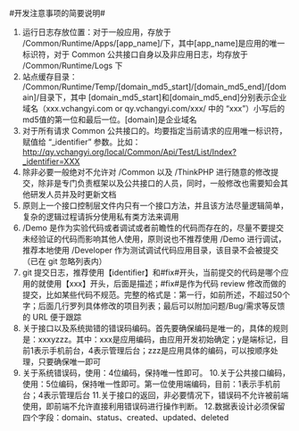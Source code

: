 #开发注意事项的简要说明#

1. 运行日志存放位置：对于一般应用，存放于 /Common/Runtime/Apps/[app_name]/下，其中[app_name]是应用的唯一标识符，对于 Common 公共接口自身以及非应用日志，均存放于 /Common/Runtime/Logs 下
2. 站点缓存目录：  /Common/Runtime/Temp/[domain_md5_start]/[domain_md5_end]/[domain]/目录下，其中 [domain_md5_start]和[domain_md5_end]分别表示企业域名（xxx.vchangyi.com or qy.vchangyi.com/xxx/ 中的 “xxx”）小写后的md5值的第一位和最后一位。[domain]是企业域名
3. 对于所有请求  Common 公共接口的。均要指定当前请求的应用唯一标识符，赋值给 “_identifier” 参数。比如：http://qy.vchangyi.org/local/Common/Api/Test/List/Index?_identifier=XXX
4. 除非必要一般绝对不允许对 /Common 以及 /ThinkPHP 进行随意的修改提交，除非是专门负责框架以及公共接口的人员，同时，一般修改也需要知会其他研发人员并及时更新文档
5. 原则上一个接口控制层文件内只有一个接口方法，并且该方法尽量逻辑简单，复杂的逻辑过程请拆分使用私有类方法来调用
6. /Demo 是作为实验代码或者调试或者前瞻性的代码而存在的，尽量不要提交未经验证的代码而影响其他人使用，原则说也不推荐使用 /Demo 进行调试，推荐本地使用 /Developer 作为测试调试代码应用目录，该目录不会被提交（已在 git 忽略列表内）
7. git 提交日志，推荐使用【identifier】和#fix#开头，当前提交的代码是哪个应用的就使用【xxx】开头，后面是描述；#fix#是作为代码 review 修改而做的提交，比如某些代码不规范。完整的格式是：第一行，如前所述，不超过50个字；后面几行罗列具体修改的项目列表；最后可以附加问题/Bug/需求等反馈的 URL 便于跟踪
8. 关于接口以及系统拋错的错误码编码。首先要确保编码是唯一的，具体的规则是：xxxyzzz。其中：xxx是应用编码，由应用开发初始确定；y是端标记，目前1表示手机前台，4表示管理后台；zzz是应用具体的编码，可以按顺序处理，只要确保唯一即可
9. 关于系统错误码，使用：4位编码，保持唯一性即可。
10.关于公共接口编码，使用：5位编码，保持唯一性即可。第一位使用端编码，目前：1表示手机前台；4表示管理后台
11.关于接口的返回，非必要情况下，错误码不允许被前端使用，即前端不允许直接利用错误码进行操作判断。
12.数据表设计必须保留四个字段：domain、status、created、updated、deleted

